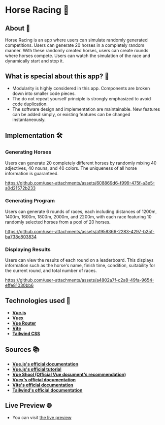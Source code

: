 # Horse Racing 🏇

## About 🔎

Horse Racing is an app where users can simulate randomly generated competitions. Users can generate 20 horses in a completely random manner. With these randomly created horses, users can create rounds where horses compete. Users can watch the simulation of the race and dynamically start and stop it.

## What is special about this app? 💎

- Modularity is highly considered in this app. Components are broken down into smaller code pieces.
- The do not repeat yourself principle is strongly emphasized to avoid code duplication.
- The software design and implementation are maintainable. New features can be added simply, or existing features can be changed instantaneously.

## Implementation 🛠️

### Generating Horses

Users can generate 20 completely different horses by randomly mixing 40 adjectives, 40 nouns, and 40 colors. The uniqueness of all horse information is guaranteed.

https://github.com/user-attachments/assets/608869d6-f999-475f-a3e5-a0d21572b233

### Generating Program

Users can generate 6 rounds of races, each including distances of 1200m, 1400m, 1600m, 1800m, 2000m, and 2200m, with each race featuring 10 randomly selected horses from a pool of 20 horses.

https://github.com/user-attachments/assets/a1958366-2283-4297-b25f-ba738c803834

### Displaying Results

Users can view the results of each round on a leaderboard. This displays information such as the horse's name, finish time, condition, suitability for the current round, and total number of races.

https://github.com/user-attachments/assets/a4802a7f-c2a8-49fa-9654-effe81030bb6

## Technologies used 🤖

- **<a href="https://vuejs.org/">Vue.js</a>**
- **<a href="https://vuex.vuejs.org/">Vuex</a>**
- **<a href="https://router.vuejs.org/">Vue Router</a>**
- **<a href="https://vitejs.dev/">Vite</a>**
- **<a href="https://tailwindcss.com/">Tailwind CSS</a>**

## Sources 📚

- **<a href="https://vuejs.org/guide/introduction.html">Vue.js's official documentation</a>**
- **<a href="https://vuejs.org/tutorial/#step-1">Vue.js's official tutorial</a>**
- **<a href="https://vueschool.io/">Vue Shool (Official Vue document's recommendation)</a>**
- **<a href="https://vuex.vuejs.org/guide/">Vuex's official documentation</a>**
- **<a href="https://vitejs.dev/guide/">Vite's official documentation</a>**
- **<a href="https://tailwindcss.com/docs/installation">Tailwind's official documentation</a>**

## Live Preview 🌐

- You can visit <a href="https://starlit-lollipop-3c278d.netlify.app/">the live preview</a>
